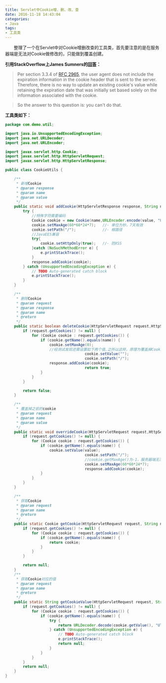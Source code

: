 ```yaml
---
title: Servlet中Cookie增、删、改、查
date: 2016-11-18 14:43:04
categories:
- Java
tags:
- 工具类
---
```


&emsp;&emsp;整理了一个在Servlet中对Cookie增删改查的工具类，首先要注意的是在服务器端是无法对Cookie做修改的，只能做到覆盖创建。

**引用StackOverflow上James Sumners的<a href="http://stackoverflow.com/questions/5093250/how-do-you-update-an-existing-cookie-in-jsp">回答</a>：**
>Per section 3.3.4 of <a href="http://www.ietf.org/rfc/rfc2965.txt">RFC 2965</a>, the user agent does not include the expiration information in the cookie header that is sent to the server. Therefore, there is no way to update an existing cookie's value while retaining the expiration date that was initially set based solely on the information associated with the cookie.

> So the answer to this question is: you can't do that.

**工具类如下：**

```java
package com.demo.util;

import java.io.UnsupportedEncodingException;
import java.net.URLDecoder;
import java.net.URLEncoder;

import javax.servlet.http.Cookie;
import javax.servlet.http.HttpServletRequest;
import javax.servlet.http.HttpServletResponse;

public class CookieUtils {

	/**
	 * 新增Cookie
	 * @param response
	 * @param name
	 * @param value
	 */
	public static void addCookie(HttpServletResponse response, String name,String value) {
		try {
			//特殊字符需要编码
			Cookie cookie = new Cookie(name,URLEncoder.encode(value, "UTF-8"));
			cookie.setMaxAge(60*60*24*7);	//- 单位为秒，7天有效
			cookie.setPath("/");			//- 根路径
			//JavaEE5兼容
			try{
				cookie.setHttpOnly(true);	//- 防XSS
			}catch (NoSuchMethodError e) {
	        	e.printStackTrace();
	        }
			response.addCookie(cookie);
		} catch (UnsupportedEncodingException e) {
			// TODO Auto-generated catch block
			e.printStackTrace();
		}
    }

	/**
	 * 删除Cookie
	 * @param request
	 * @param response
	 * @param name
	 * @return
	 */
	public static boolean deleteCookie(HttpServletRequest request,HttpServletResponse response, String name) {
        if (request.getCookies() != null) {
            for (Cookie cookie : request.getCookies()) {
                if (cookie.getName().equals(name)) {
                	cookie.setMaxAge(0);
                	//经测试发现还需设置如下两个值,之所以这样，原理为覆盖掉Cookie，而不是常规意义中的删除
									cookie.setValue("");
									cookie.setPath("/");
                	response.addCookie(cookie);
									return true;
                }
            }
        }

        return false;
    }

	/**
	 * 覆盖掉之前的cookie
	 * @param request
	 * @param name
	 * @param value
	 */
	public static void overrideCookie(HttpServletRequest request,HttpServletResponse response, String name,String value) {
        if (request.getCookies() != null) {
            for (Cookie cookie : request.getCookies()) {
                if (cookie.getName().equals(name)) {
                	cookie.setValue(value);
									cookie.setPath("/");
									//cookie.getMaxAge()为-1，服务器端无法获取MaxAge
									cookie.setMaxAge(60*60*24*7);
									response.addCookie(cookie);
                }
            }
        }
    }

	/**
	 * 获取Cookie
	 * @param request
	 * @param name
	 * @return
	 */
	public static Cookie getCookie(HttpServletRequest request, String name) {
        if (request.getCookies() != null) {
            for (Cookie cookie : request.getCookies()) {
                if (cookie.getName().equals(name)) {
                    return cookie;
                }
            }
        }

        return null;
    }
	/**
	 * 获取Cookie对应的值
	 * @param request
	 * @param name
	 * @return
	 */
	public static String getCookieValue(HttpServletRequest request, String name) {
        if (request.getCookies() != null) {
            for (Cookie cookie : request.getCookies()) {
                if (cookie.getName().equals(name)) {
                    try {
						return URLDecoder.decode(cookie.getValue(), "UTF-8");
					} catch (UnsupportedEncodingException e) {
						// TODO Auto-generated catch block
						e.printStackTrace();
						return null;
					}
                }
            }
        }
        return null;
    }
}

```
